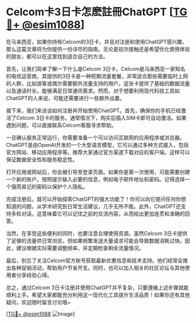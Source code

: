# Celcom卡3日卡怎麽註冊ChatGPT [[TG💪+ @esim1088](https://t.me/s/esim1088)]

在马来西亚，如果你持有Celcom的3日卡，并且对注册和使用ChatGPT感兴趣，那么这篇文章将为你提供一份详尽的指南。无论是初次接触还是希望优化使用体验的朋友，都可以在这里找到适合自己的方法。

首先，让我们简单了解一下什么是Celcom 3日卡。Celcom是马来西亚一家知名的电信运营商，其提供的3日卡是一种短期流量套餐，非常适合那些需要临时上网的人群，比如游客或偶尔需要额外流量支持的用户。这张卡提供了基础的数据流量以及通话时长，能够满足日常通讯需求。然而，对于想要利用现代科技工具如ChatGPT的人来说，可能还需要进行一些额外设置。

接下来，我们来谈谈如何注册并开始使用ChatGPT。首先，确保你的手机已经激活了Celcom 3日卡的服务。通常情况下，购买后插入SIM卡即可自动激活。如果遇到问题，可以直接联系Celcom客服寻求帮助。

一旦确认服务正常运行，你需要准备一个可以访问互联网的应用程序或浏览器。ChatGPT是由OpenAI开发的一个大型语言模型，它可以通过多种方式接入，包括官方网站、移动应用程序等。推荐大家通过官方渠道下载对应的客户端，这样可以保证数据安全性和服务稳定性。

打开应用或网站后，你会被引导至登录页面。如果你是第一次使用，可能需要创建一个新的账户。按照提示输入必要的信息，例如电子邮件地址和密码。记得选择一个强而易记的密码以保护个人隐私。

完成注册后，就可以开始探索ChatGPT的强大功能了！你可以向它提问任何你想知道的问题，从学术研究到日常生活建议，几乎无所不能。此外，ChatGPT还支持多轮对话，这意味着它可以记住之前的交流内容，从而给出更加连贯和准确的回答。

当然，在享受这些便利的同时，也要注意合理使用资源。虽然Celcom 3日卡提供了足够的流量供日常浏览，但如果频繁发送大量请求可能会导致数据消耗过快。因此，建议根据实际需要调整频率，并定期检查剩余流量情况。

最后，别忘了关注Celcom官方账号获取最新优惠信息和技术支持。他们经常会推出各种促销活动，帮助用户节省开支。同时，也可以加入相关的社区论坛与其他使用者分享经验心得。

总之，通过Celcom 3日卡注册并使用ChatGPT并不复杂，只要遵循上述步骤就能顺利上手。希望大家都能充分利用这一现代化工具提升生活品质！如果你还有其他疑问，欢迎随时留言讨论哦~

[[TG💪+ @esim1088](https://t.me/s/esim1088) ![Image](https://i.postimg.cc/4NQfJmqS/Snipaste-2025-05-13-00-14-12.png)]